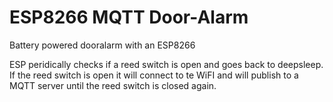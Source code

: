 # ESP8266 MQTT Door-Alarm
Battery powered dooralarm with an ESP8266

ESP peridically checks if a reed switch is open and goes back to deepsleep. If the reed switch is open it will connect to te WiFI and will publish to a MQTT server until the reed switch is closed again.
